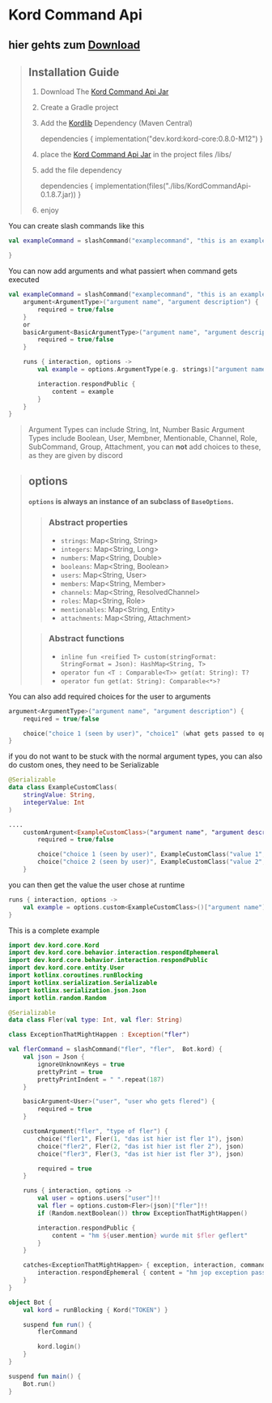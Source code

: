 # Kord Command Api

## hier gehts zum [Download](https://github.com/flerbuster/KordCommandApi/releases/download/fler/KordCommandApi-0.1.8.7.jar)

####

> ## Installation Guide
> 1. Download The [Kord Command Api Jar](https://github.com/flerbuster/KordCommandApi/releases/download/fler/KordCommandApi-0.1.8.7.jar)
> 2. Create a Gradle project
> 3. Add the [Kordlib](https://github.com/kordlib/kord) Dependency (Maven Central)
>
>      dependencies { implementation("dev.kord:kord-core:0.8.0-M12") }
> 4. place the [Kord Command Api Jar](https://github.com/flerbuster/KordCommandApi/releases/download/fler/KordCommandApi-0.1.8.7.jar) in the project files /libs/
> 5. add the file dependency 
> 
>      dependencies { implementation(files("./libs/KordCommandApi-0.1.8.7.jar)) }
> 6. enjoy

You can create slash commands like this
```kt
val exampleCommand = slashCommand("examplecommand", "this is an example command",  kord) {

}
```

You can now add arguments and what passiert when command gets executed
```kt
val exampleCommand = slashCommand("examplecommand", "this is an example command",  kord) {
    argument<ArgumentType>("argument name", "argument description") {
        required = true/false
    }
    or
    basicArgument<BasicArgumentType>("argument name", "argument description") {
        required = true/false
    }

    runs { interaction, options ->
        val example = options.ArgumentType(e.g. strings)["argument name"]

        interaction.respondPublic {
            content = example
        }
    }
}
```


>Argument Types can include String, Int, Number
>Basic Argument Types include Boolean, User, Membner, Mentionable, Channel, Role, SubCommand, Group, Attachment, you can **not** add choices to these, as they are given by discord

>## options
>#### `options` is always an instance of an subclass of `BaseOptions`.
>>### Abstract properties
>>- `strings`: Map<String, String>
>>- `integers`: Map<String, Long>
>>- `numbers`: Map<String, Double>
>>- `booleans`: Map<String, Boolean>
>>- `users`: Map<String, User>
>>- `members`: Map<String, Member>
>>- `channels`: Map<String, ResolvedChannel>
>>- `roles`: Map<String, Role>
>>- `mentionables`: Map<String, Entity>
>>- `attachments`: Map<String, Attachment>
>
>>### Abstract functions
>>- `inline fun <reified T> custom(stringFormat: StringFormat = Json): HashMap<String, T>`
>>- `operator fun <T : Comparable<T>> get(at: String): T?`
>>- `operator fun get(at: String): Comparable<*>?`

You can also add required choices for the user to arguments

```kt
argument<ArgumentType>("argument name", "argument description") {
    required = true/false

    choice("choice 1 (seen by user)", "choice1" (what gets passed to options, must be same type as argument))
}
```

if you do not want to be stuck with the normal argument types, you can also do custom ones, they need to be Serializable
```kt
@Serializable
data class ExampleCustomClass(
    stringValue: String,
    integerValue: Int
)

....
    customArgument<ExampleCustomClass>("argument name", "argument description") {
        required = true/false

        choice("choice 1 (seen by user)", ExampleCustomClass("value 1", 1))
        choice("choice 2 (seen by user)", ExampleCustomClass("value 2", 2))
    }
```
you can then get the value the user chose at runtime
```kt
runs { interaction, options ->
    val example = options.custom<ExampleCustomClass>()["argument name"] 
}
```

This is a complete example

```kt
import dev.kord.core.Kord
import dev.kord.core.behavior.interaction.respondEphemeral
import dev.kord.core.behavior.interaction.respondPublic
import dev.kord.core.entity.User
import kotlinx.coroutines.runBlocking
import kotlinx.serialization.Serializable
import kotlinx.serialization.json.Json
import kotlin.random.Random

@Serializable
data class Fler(val type: Int, val fler: String)

class ExceptionThatMightHappen : Exception("fler")

val flerCommand = slashCommand("fler", "fler",  Bot.kord) {
    val json = Json {
        ignoreUnknownKeys = true
        prettyPrint = true
        prettyPrintIndent = " ".repeat(187)
    }

    basicArgument<User>("user", "user who gets flered") {
        required = true
    }

    customArgument("fler", "type of fler") {
        choice("fler1", Fler(1, "das ist hier ist fler 1"), json)
        choice("fler2", Fler(2, "das ist hier ist fler 2"), json)
        choice("fler3", Fler(3, "das ist hier ist fler 3"), json)

        required = true
    }

    runs { interaction, options ->
        val user = options.users["user"]!!
        val fler = options.custom<Fler>(json)["fler"]!!
        if (Random.nextBoolean()) throw ExceptionThatMightHappen()

        interaction.respondPublic {
            content = "hm ${user.mention} wurde mit $fler geflert"
        }
    }

    catches<ExceptionThatMightHappen> { exception, interaction, command ->
        interaction.respondEphemeral { content = "hm jop exception passiert" }
    }
}

object Bot {
    val kord = runBlocking { Kord("TOKEN") }

    suspend fun run() {
        flerCommand

        kord.login()
    }
}

suspend fun main() {
    Bot.run()
}
```